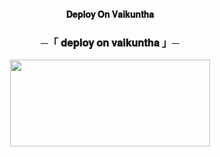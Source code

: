 
<p align="center">
<b>𝐃𝐞𝐩𝐥𝐨𝐲 𝐎𝐧 𝐕𝐚𝐢𝐤𝐮𝐧𝐭𝐡𝐚</b>
</p>

<h3 align="center">
    ─「 𝐝𝐞𝐩𝐥𝐨𝐲 𝐨𝐧 𝐯𝐚𝐢𝐤𝐮𝐧𝐭𝐡𝐚 」─
</h3>

<p align="center"><a href="https://dashboard.heroku.com/new?template=https://github.com/lovesubhi/Protector"> <img src="https://img.shields.io/badge/Deploy%20On%20Heroku-soft green?style=for-the-badge&logo=heroku" width="320" height="138.45"/></a></p>
